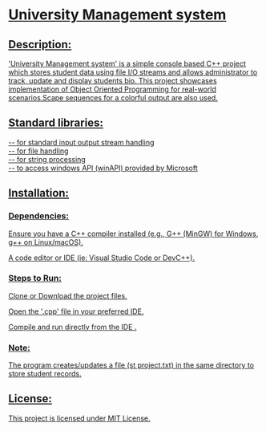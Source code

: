 <body>
     <u><h1> University Management system</h1> <u/>
    <h2> Description: </h2> 
    <p>
        'University Management system' is a simple console based C++ project which stores student data using file I/O streams and allows administrator to track, update and display students bio. This project showcases implementation of Object Oriented Programming for real-world scenarios.Scape sequences for a colorful output are also used.
    </p>
         <h2> Standard libraries: </h2> 
    <p>
        <iostream> -- for standard input output stream handling<br>
        <fstream> -- for file handling<br>
        <string> -- for string processing<br>
        <windows.h> -- to access windows API (winAPI) provided by Microsoft<br>
    </p>
          <u><h2> Installation: </h2> </u>
        <p>
<h3> Dependencies: </h3>
Ensure you have a C++ compiler installed (e.g., G++ (MinGW) for Windows, g++ on Linux/macOS).

A code editor or IDE (ie: Visual Studio Code or DevC++).

<h3>Steps to Run:</h3>

Clone or Download the project files.

Open the '.cpp' file in your preferred IDE.

Compile and run directly from the IDE .

<h3>Note:</h3>

The program creates/updates a file (st project.txt) in the same directory to store student records.
        </p>
        <h2> License: </h2> 
        This project is licensed under MIT License.

</body>
